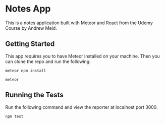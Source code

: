 # Notes App

This is a notes application built with Meteor and React from the Udemy Course by Andrew Meid.

## Getting Started

This app requires you to have Meteor installed on your machine. Then you can clone the repo and run the following:

```
meteor npm install
```

```
meteor
```

## Running the Tests

Run the following command and view the reporter at localhost port 3000.

```
npm test
```
